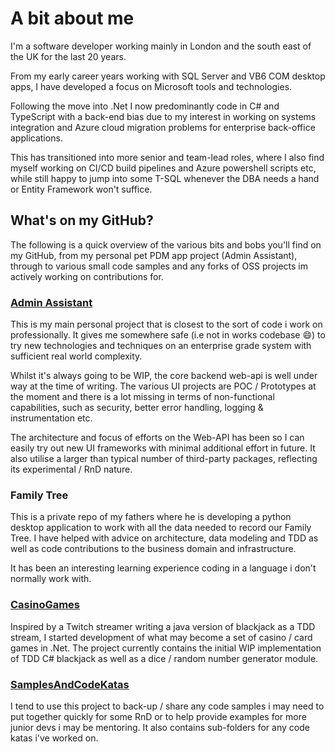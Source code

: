 # A bit about me

I'm a software developer working mainly in London and the south east of the UK for the last 20 years.

From my early career years working with SQL Server and VB6 COM desktop apps, I have developed a focus on Microsoft tools and technologies.

Following the move into .Net I now predominantly code in C# and TypeScript with a back-end bias due to my interest in working on systems integration and Azure cloud migration problems for enterprise back-office applications.

This has transitioned into more senior and team-lead roles, where I also find myself working on CI/CD build pipelines and Azure powershell scripts etc, while still happy to jump into some T-SQL whenever the DBA needs a hand or Entity Framework won't suffice.

## What's on my GitHub?

The following is a quick overview of the various bits and bobs you'll find on my GitHub, from my personal pet PDM app project (Admin Assistant), through to various small code samples and any forks of OSS projects im actively working on contributions for.

### [Admin Assistant](https://github.com/SimonGeering/AdminAssistant)

This is my main personal project that is closest to the sort of code i work on professionally. It gives me somewhere safe (i.e not in works codebase 😄) to try new technologies and techniques on an enterprise grade system with sufficient real world complexity.

Whilst it's always going to be WIP, the core backend web-api is well under way at the time of writing. The various UI projects are POC / Prototypes at the moment and there is a lot missing in terms of non-functional capabilities, such as security, better error handling, logging & instrumentation etc.

The architecture and focus of efforts on the Web-API has been so I can easily try out new UI frameworks with minimal additional effort in future. It also utilise a larger than typical number of third-party packages, reflecting its experimental / RnD nature.

### Family Tree

This is a private repo of my fathers where he is developing a python desktop application to work with all the data needed to record our Family Tree. I have helped with advice on architecture, data modeling and TDD as well as code contributions to the business domain and infrastructure.

It has been an interesting learning experience coding in a language i don't normally work with.

### [CasinoGames](https://github.com/SimonGeering/CasinoGames)

Inspired by a Twitch streamer writing a java version of blackjack as a TDD stream, I started development of what may become a set of casino / card games in .Net. The project currently contains the initial WIP implementation of TDD C# blackjack as well as a dice / random number generator module.

### [SamplesAndCodeKatas](https://github.com/SimonGeering/SamplesAndCodeKatas)

I tend to use this project to back-up / share any code samples i may need to put together quickly for some RnD or to help provide examples for more junior devs i may be mentoring. It also contains sub-folders for any code katas i've worked on.
